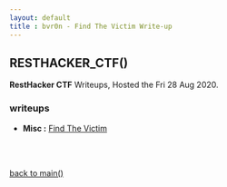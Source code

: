 ```yaml
---
layout: default
title : bvr0n - Find The Victim Write-up
---
```



## RESTHACKER_CTF()

**RestHacker CTF** Writeups, Hosted the Fri 28 Aug 2020.



### writeups


- **Misc  :** [Find The Victim](./posts/ctf/resethacker/FineTheVictim.md)


<br>
<br>

[back to main()](https://bvr0n.github.io/)
